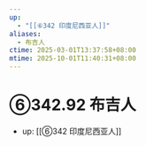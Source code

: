 ```yaml
---
up:
  - "[[⑥342 印度尼西亚人]]"
aliases:
  - 布吉人
ctime: 2025-03-01T13:37:58+08:00
mtime: 2025-10-01T11:40:31+08:00
---
```


# ⑥342.92 布吉人

- up: [[⑥342 印度尼西亚人]]
